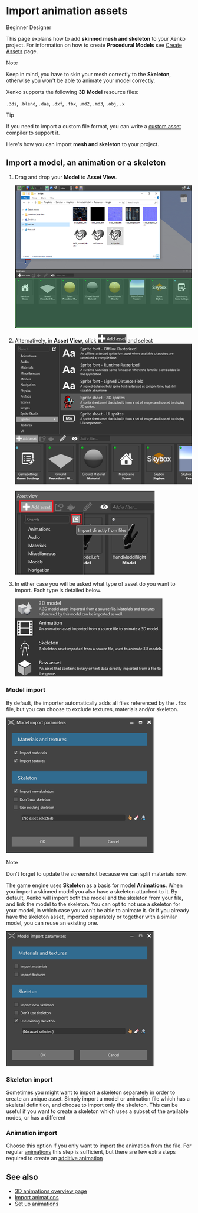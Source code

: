﻿# Import animation assets
<span class="label label-doc-level">Beginner</span>
<span class="label label-doc-audience">Designer</span>

This page explains how to add **skinned mesh and skeleton** to your Xenko project.
For information on how to create **Procedural Models** see [Create Assets](../get-started/create-assets.md) page.

>[!Note]
>Keep in mind, you have to skin your mesh correctly to the **Skeleton**, otherwise you won't be able to animate your model correctly.

Xenko supports the following **3D Model** resource files:

``.3ds``, ``.blend``, ``.dae``, ``.dxf``, ``.fbx``, ``.md2``, ``.md3``, ``.obj``, ``.x``

> [!Tip]
> If you need to import a custom file format, you can write a [custom asset](../engine/asset/create-a-custom-asset.md) compiler to support it.

Here's how you can import **mesh and skeleton** to your project.

## Import a model, an animation or a skeleton

1. Drag and drop your **Model** to **Asset View**.

    ![Choose Asset Type](media/create-and-add-assets-drag-and-drop-model.png)

2. Alternatively, in **Asset View**, click ![Add Asset](media/create-and-add-assets-add-new-asset-button.png) and select ![Import Directly from File](media/create-and-add-assets-import-directly-from-file.png)

    ![Choose Asset Type](media/create-and-add-assets-add-new1.png)

3. In either case you will be asked what type of asset do you want to import. Each type is detailed below.

    ![Choose Asset Type](media/create-and-add-assets-choose-asset-type.png)

### Model import

By default, the importer automatically adds all files referenced by the ``.fbx`` file, but you can choose to exclude textures, materials  and/or skeleton.

![Choose Asset Type](media/create-and-add-assets-model-import-parameters.png)

>[!Note]
>Don't forget to update the screenshot because we can split materials now.

The game engine uses **Skeleton** as a basis for model **Animations**. When you import a skinned model you also have a skeleton attached to it. By default, Xenko will import both the model and the skeleton from your file, and link the model to the skeleton. You can opt to not use a skeleton for your model, in which case you won't be able to animate it. Or if you already have the skeleton asset, imported separately or together with a similar model, you can reuse an existing one.

![Use existing skeleton](media/create-and-add-assets-import-model-without-textures-materials.png)   

### Skeleton import

Sometimes you might want to import a skeleton separately in order to create an unique asset. Simply import a model or animation file which has a skeletal definition, and choose to import only the skeleton. This can be useful if you want to create a skeleton which uses a subset of the available nodes, or has a different 

### Animation import

Choose this option if you only want to import the animation from the file. For regular [animations](import-animations.md) this step is sufficient, but there are few extra steps required to create an [additive animation](additive-animation.md)


## See also

* [3D animations overview page](3d-animation.md)
* [Import animations](import-animations.md)
* [Set up animations](set-up-animations.md)
